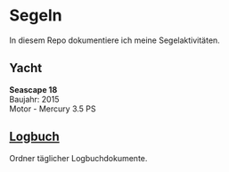 # Segeln
In diesem Repo dokumentiere ich meine Segelaktivitäten.  

## Yacht
**Seascape 18**  
Baujahr: 2015  
Motor - Mercury 3.5 PS

## [Logbuch](https://github.com/atlanticOceanDE/segeln/tree/master/Logbuch) 
Ordner täglicher Logbuchdokumente.  

